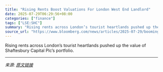 ```yaml
---
title: "Rising Rents Boost Valuations For London West End Landlord"
date: 2025-07-29T06:29:56+08:00
categories: ["finance"]
tags: ["LSE:SHC"]
summary: "Rising rents across London’s tourist heartlands pushed up the value of Shaftesbury Capital Plc’s portfolio."
source_url: "https://www.bloomberg.com/news/articles/2025-07-29/booming-west-end-drives-shaftesbury-portfolio-increase"
---
```


Rising rents across London’s tourist heartlands pushed up the value of Shaftesbury Capital Plc’s portfolio.

---

*来源: [原文链接](https://www.bloomberg.com/news/articles/2025-07-29/booming-west-end-drives-shaftesbury-portfolio-increase)*
